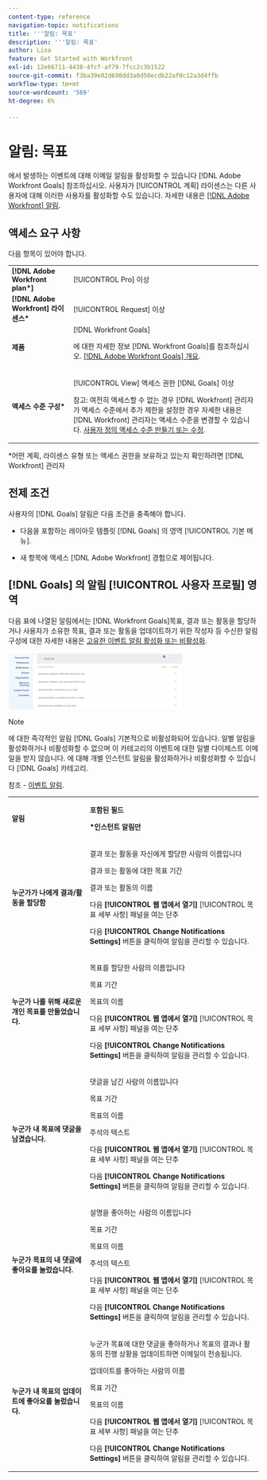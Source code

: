 ```yaml
---
content-type: reference
navigation-topic: notifications
title: '''알림: 목표'
description: '''알림: 목표'
author: Lisa
feature: Get Started with Workfront
exl-id: 12e66711-4438-4fcf-af79-7fcc2c3b1522
source-git-commit: f3ba39e02d690dd3a0d50ecdb22af0c12a3d4ffb
workflow-type: tm+mt
source-wordcount: '569'
ht-degree: 6%

---
```


# 알림: 목표

에서 발생하는 이벤트에 대해 이메일 알림을 활성화할 수 있습니다 [!DNL Adobe Workfront Goals] 참조하십시오. 사용자가 [!UICONTROL 계획] 라이센스는 다른 사용자에 대해 이러한 사용자를 활성화할 수도 있습니다. 자세한 내용은 [[!DNL Adobe Workfront] 알림](../../workfront-basics/using-notifications/wf-notifications.md).

## 액세스 요구 사항

<!--
<p data-mc-conditions="QuicksilverOrClassic.Draft mode">(NOTE: because there are conditions for who sees this, I added this from the How To articles/ template although this is not a How To. But I like the format, so I thought keeping it consistent might help users. We may decide to update this when we have access and prereq for overview-type articles)</p>
-->

다음 항목이 있어야 합니다.

<table style="table-layout:auto"> 
 <col> 
 <col> 
 <tbody> 
  <tr> 
   <td role="rowheader"><strong>[!DNL Adobe Workfront plan*]</strong></td> 
   <td> <p>[!UICONTROL Pro] 이상</p> </td> 
  </tr> 
  <tr> 
   <td role="rowheader"><strong>[!DNL Adobe Workfront] 라이센스*</strong></td> 
   <td> <p>[!UICONTROL Request] 이상</p> </td> 
  </tr> 
  <tr> 
   <td role="rowheader"><strong>제품</strong></td> 
   <td>[!DNL Workfront Goals] <p>에 대한 자세한 정보 [!DNL Workfront Goals]를 참조하십시오. <a href="../../workfront-goals/goal-management/wf-goals-overview.md" class="MCXref xref">[!DNL Adobe Workfront Goals] 개요</a>.</p> </td> 
  </tr> 
  <tr> 
   <td role="rowheader"><strong>액세스 수준 구성*</strong></td> 
   <td> <p>[!UICONTROL View] 액세스 권한 [!DNL Goals] 이상</p> <p>참고: 여전히 액세스할 수 없는 경우 [!DNL Workfront] 관리자가 액세스 수준에서 추가 제한을 설정한 경우 자세한 내용은 [!DNL Workfront] 관리자는 액세스 수준을 변경할 수 있습니다. <a href="../../administration-and-setup/add-users/configure-and-grant-access/create-modify-access-levels.md" class="MCXref xref">사용자 정의 액세스 수준 만들기 또는 수정</a>.</p> </td> 
  </tr> <!--
   <tr data-mc-conditions="QuicksilverOrClassic.Draft mode"> 
    <td role="rowheader">Object permissions</td> 
    <td> <p>[Insert permissions needed]</p> <p>For information on requesting additional access, see <a href="../../workfront-basics/grant-and-request-access-to-objects/request-access.md" class="MCXref xref">Request access to objects </a>.</p> </td> 
   </tr>
  --> 
 </tbody> 
</table>

&#42;어떤 계획, 라이센스 유형 또는 액세스 권한을 보유하고 있는지 확인하려면 [!DNL Workfront] 관리자

## 전제 조건

사용자의 [!DNL Goals] 알림은 다음 조건을 충족해야 합니다.

* 다음을 포함하는 레이아웃 템플릿 [!DNL Goals] 의 영역 [!UICONTROL 기본 메뉴].
* 새 항목에 액세스 [!DNL Adobe Workfront] 경험으로 제어됩니다.

   <!--
  <MadCap:conditionalText data-mc-conditions="QuicksilverOrClassic.Draft mode">
  (NOTE: we need this here because you can see these notifications from Classic)
  </MadCap:conditionalText>
  -->

## [!DNL Goals] 의 알림 [!UICONTROL 사용자 프로필] 영역

다음 표에 나열된 알림에서는 [!DNL Workfront Goals]목표, 결과 또는 활동을 할당하거나 사용자가 소유한 목표, 결과 또는 활동을 업데이트하기 위한 작성자 등 수신한 알림 구성에 대한 자세한 내용은 [고유한 이벤트 알림 활성화 또는 비활성화](../../workfront-basics/using-notifications/activate-or-deactivate-your-own-event-notifications.md).

![](assets/goals-notifications-preferences-350x114.png)

>[!NOTE]
>
>에 대한 즉각적인 알림 [!DNL Goals] 기본적으로 비활성화되어 있습니다. 일별 알림을 활성화하거나 비활성화할 수 없으며 이 카테고리의 이벤트에 대한 일별 다이제스트 이메일을 받지 않습니다. 에 대해 개별 인스턴트 알림을 활성화하거나 비활성화할 수 있습니다 [!DNL Goals] 카테고리.

참조 - [이벤트 알림](../../workfront-basics/using-notifications/event-notifications.md).

<table style="table-layout:auto"> 
 <col> 
 <col> 
 <tbody> 
  <tr> 
   <td><strong>알림</strong></td> 
   <td> <p><strong>포함된 필드</strong> </p> <p><strong>*인스턴트 알림만</strong></p> </td> 
  </tr> 
  <tr> 
   <td><strong>누군가가 나에게 결과/활동을 할당함</strong></td> 
   <td> <p>결과 또는 활동을 자신에게 할당한 사람의 이름입니다</p> <p>결과 또는 활동에 대한 목표 기간</p> <p>결과 또는 활동의 이름</p> <p>다음 <strong>[!UICONTROL 웹 앱에서 열기]</strong> [!UICONTROL 목표 세부 사항] 패널을 여는 단추</p> <p>다음 <strong>[!UICONTROL Change Notifications Settings]</strong> 버튼을 클릭하여 알림을 관리할 수 있습니다.</p> </td> 
  </tr> 
  <tr> 
   <td><strong>누군가 나를 위해 새로운 개인 목표를 만들었습니다.</strong> </td> 
   <td> <p>목표를 할당한 사람의 이름입니다</p> <p>목표 기간</p> <p>목표의 이름</p> <p>다음 <strong>[!UICONTROL 웹 앱에서 열기]</strong> [!UICONTROL 목표 세부 사항] 패널을 여는 단추</p> <p>다음 <strong>[!UICONTROL Change Notifications Settings]</strong> 버튼을 클릭하여 알림을 관리할 수 있습니다.</p> </td> 
  </tr> 
  <tr> 
   <td><strong>누군가 내 목표에 댓글을 남겼습니다.</strong></td> 
   <td> <p>댓글을 남긴 사람의 이름입니다</p> <p>목표 기간 </p> <p>목표의 이름</p> <p>주석의 텍스트</p> <p>다음 <strong>[!UICONTROL 웹 앱에서 열기]</strong> [!UICONTROL 목표 세부 사항] 패널을 여는 단추</p> <p>다음 <strong>[!UICONTROL Change Notifications Settings]</strong> 버튼을 클릭하여 알림을 관리할 수 있습니다.</p> </td> 
  </tr> 
  <tr> 
   <td><strong>누군가 목표의 내 댓글에 좋아요를 눌렀습니다.</strong></td> 
   <td> <p>설명을 좋아하는 사람의 이름입니다</p> <p>목표 기간 </p> <p>목표의 이름</p> <p>주석의 텍스트 </p> <p>다음 <strong>[!UICONTROL 웹 앱에서 열기]</strong> [!UICONTROL 목표 세부 사항] 패널을 여는 단추</p> <p>다음 <strong>[!UICONTROL Change Notifications Settings]</strong> 버튼을 클릭하여 알림을 관리할 수 있습니다.</p> </td> 
  </tr> 
  <tr> 
   <td><strong>누군가 내 목표의 업데이트에 좋아요를 눌렀습니다.</strong></td> 
   <td> <p>누군가 목표에 대한 댓글을 좋아하거나 목표의 결과나 활동의 진행 상황을 업데이트하면 이메일이 전송됩니다. </p> <p>업데이트를 좋아하는 사람의 이름</p> <p>목표 기간 </p> <p>목표의 이름</p> <p>다음 <strong>[!UICONTROL 웹 앱에서 열기]</strong> [!UICONTROL 목표 세부 사항] 패널을 여는 단추</p> <p>다음 <strong>[!UICONTROL Change Notifications Settings]</strong> 버튼을 클릭하여 알림을 관리할 수 있습니다.</p> </td> 
  </tr> 
 </tbody> 
</table>

<!--
NOTE FOR NAME OF GOAL IN LAST TABLE CELL: check this. Is this true? Didn't triggger when this was written; add anything else? Maybe the type of the update is mentioned?!
-->
